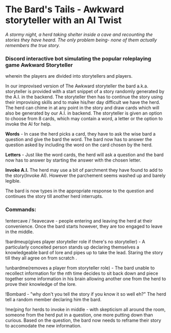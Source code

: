 # The Bard's Tails - Awkward storyteller with an AI Twist
<i>A stormy night, a herd taking shelter inside a cave and recounting the stories they have heard. The only problem being- none of them actually remembers the true story. </i>

### Discord interactive bot simulating the popular roleplaying game Awkward Storyteller 
wherein the players are divided into storytellers and players. 

In our improvised version of The Awkward storyteller the bard a.k.a. storyteller is provided with a start snippet of a story randomly generated by the A.I. in the backend. The storyteller then has to continue the story using their improvising skills and to make his/her day difficult we have the herd. The herd can chime in at any point in the story and draw cards which will also be generated by our A.I. in backend. The storyteller is given an option to choose from 8 cards, which may contain a word, a letter or the option to invoke the AI for help.

<b>Words</b> - In case the herd picks a card, they have to ask the wise bard a question and give the bard the word. The bard now has to answer the question asked by including the word on the card chosen by the herd.

<b>Letters</b> - Just like the word cards, the herd will ask a question and the bard now has to answer by starting the answer with the chosen letter.

<b>Invoke A.I.</b> The herd may use a bit of parchment they have found to add to the story(Invoke AI). However the parchement seems washed up and barely legible.

The bard is now types in the appropriate response to the question and continues the story till another herd interrupts.

### Commands:

!entercave / !leavecave - people entering and leaving the herd at their convenience. Once the bard starts however, they are too engaged to leave in the middle.

!bardmeup(gives player storyteller role if there's no storyteller) - A particularly conceited person stands up declaring themselves a knowledgeable bard of lore and pipes up to take the lead. Staring the story till they all agree on from scratch .

!unbardme(removes a player from storyteller role) - The bard unable to recollect information for the nth time decides to sit back down and piece together some information in his brain allowing another one from the herd to prove their knowledge of the lore.

!Bombard - "why don't you tell the story if you know it so well eh?" The herd tell a random member declaring him the bard.

!me(ping for herds to invoke in middle  - with skepticism all around the room, someone from the herd put in a question, one more putting down than curious. Based on the question, the bard now needs to reframe their story to accomodate the new information. 

